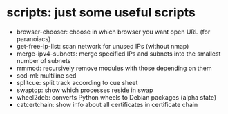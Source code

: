 # scripts: just some useful scripts
* browser-chooser: choose in which browser you want open URL (for paranoiacs)
* get-free-ip-list: scan network for unused IPs (without nmap)
* merge-ipv4-subnets: merge specified IPs and subnets into the smallest number of subnets
* rrmmod: recursively remove modules with those depending on them
* sed-ml: multiline sed
* splitcue: split track according to cue sheet
* swaptop: show which processes reside in swap
* wheel2deb: converts Python wheels to Debian packages (alpha state)
* catcertchain: show info about all certificates in certificate chain
